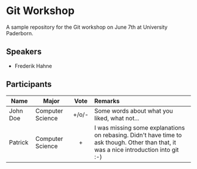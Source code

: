 # Git Workshop
A sample repository for the Git workshop on June 7th at University Paderborn.

## Speakers

* Frederik Hahne

## Participants

| Name          |Major           | Vote           | Remarks  |
| ------------- |----------------|:-------------: | :-----   |
| John Doe      |Computer Science| +/o/-          | Some words about what you liked, what not... |
| Patrick       |Computer Science| +              | I was missing some explanations on rebasing. Didn't have time to ask though. Other than that, it was a nice introduction into git :-) |

